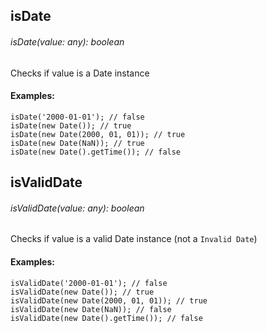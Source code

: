## isDate
###### isDate(value: any): boolean
Checks if value is a Date instance

#### Examples:
```
isDate('2000-01-01'); // false
isDate(new Date()); // true
isDate(new Date(2000, 01, 01)); // true
isDate(new Date(NaN)); // true
isDate(new Date().getTime()); // false
```

## isValidDate
###### isValidDate(value: any): boolean
Checks if value is a valid Date instance (not a ```Invalid Date```)

#### Examples:
```
isValidDate('2000-01-01'); // false
isValidDate(new Date()); // true
isValidDate(new Date(2000, 01, 01)); // true
isValidDate(new Date(NaN)); // false
isValidDate(new Date().getTime()); // false
```